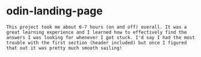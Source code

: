 # odin-landing-page
    This project took me about 6-7 hours (on and off) overall. It was a great learning experience and I learned how to effectively find the answers I was looking for whenever I got stuck. I'd say I had the most trouble with the first section (header included) but once I figured that out it was pretty much smooth sailing!
